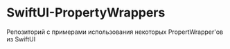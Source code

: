 # SwiftUI-PropertyWrappers

Репозиторий с примерами использования некоторых PropertWrapper'ов из SwiftUI
